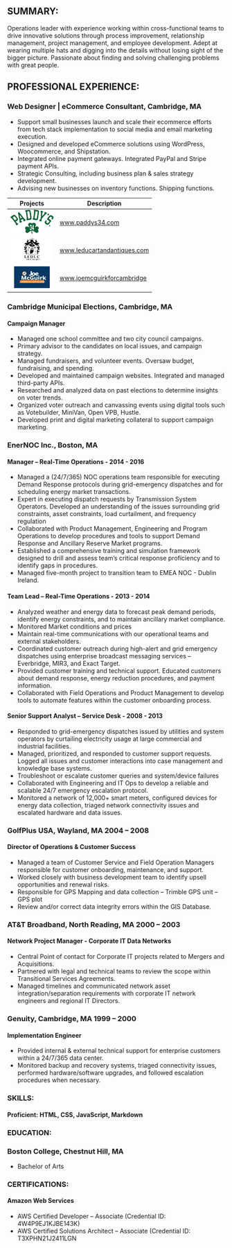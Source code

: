 ## SUMMARY:
Operations leader with experience working within cross-functional teams to drive innovative solutions through process improvement, relationship management, project management, and employee development. Adept at wearing multiple hats and digging into the details without losing sight of the bigger picture. Passionate about finding and solving challenging problems with great people.


## PROFESSIONAL EXPERIENCE:
### Web Designer | eCommerce Consultant, Cambridge, MA
- Support small businesses launch and scale their ecommerce efforts from tech stack implementation to social media and email marketing execution.
- Designed and developed eCommerce solutions using WordPress, Woocommerce, and Shipstation.
- Integrated online payment gateways. Integrated PayPal and Stripe payment APIs.
- Strategic Consulting, including business plan & sales strategy development.
- Advising new businesses on inventory functions. Shipping functions.



| Projects | Description |
| ----------- | ----------- |
| <img src="images/paddys-logo-3.svg" alt="Paddy's Logo" style="width:100px;"> | www.paddys34.com |
| <img src="images/leduc-art-antiques-logo-3.svg" alt="Leduc Art & Antiques Logo" style="width:100px;"> | www.leducartandantiques.com |
| <img src="images/Joe-McGuirk-Cambridge.svg" alt="Joe McGuirk Logo" style="width:100px;"> | www.joemcguirkforcambridge |


### Cambridge Municipal Elections, Cambridge, MA
#### Campaign Manager
- Managed one school committee and two city council campaigns.
- Primary advisor to the candidates on local issues, and campaign strategy.
- Managed fundraisers, and volunteer events. Oversaw budget, fundraising, and spending. 
- Developed and maintained campaign websites. Integrated and managed third-party APIs. 
- Researched and analyzed data on past elections to determine insights on voter trends.
- Organized voter outreach and canvassing events using digital tools such as Votebuilder, MiniVan, Open VPB, Hustle.
- Developed print and digital marketing collateral to support campaign marketing.


### EnerNOC Inc., Boston, MA
#### Manager – Real-Time Operations - 2014 - 2016
- Managed a (24/7/365) NOC operations team responsible for executing Demand Response protocols during grid-emergency dispatches and for scheduling energy market transactions.
- Expert in executing dispatch requests by Transmission System Operators. Developed an understanding of the issues surrounding grid constraints, asset constraints, load curtailment, and frequency regulation 
- Collaborated with Product Management, Engineering and Program Operations to develop procedures and tools to support Demand Response and Ancillary Reserve Market programs.
- Established a comprehensive training and simulation framework designed to drill and assess team’s critical response proficiency and to identify gaps in procedures. 
- Managed five-month project to transition team to EMEA NOC - Dublin Ireland.

#### Team Lead – Real-Time Operations - 2013 - 2014
- Analyzed weather and energy data to forecast peak demand periods, identify energy constraints, and to maintain ancillary market compliance.
- Monitored Market conditions and prices
- Maintain real-time communications with our operational teams and external stakeholders.
- Coordinated customer outreach during high-alert and grid emergency dispatches using enterprise broadcast messaging services – Everbridge, MIR3, and Exact Target.
- Provided customer training and technical support. Educated customers about demand response, energy reduction procedures, and payment information.
- Collaborated with Field Operations and Product Management to develop tools to automate features within the customer onboarding process.

#### Senior Support Analyst – Service Desk - 2008 - 2013
- Responded to grid-emergency dispatches issued by utilities and system operators by curtailing electricity usage at large commercial and industrial facilities.
- Managed, prioritized, and responded to customer support requests. Logged all issues and customer interactions into case management and knowledge base systems.
- Troubleshoot or escalate customer queries and system/device failures
- Collaborated with Engineering and IT Ops to develop a reliable and scalable 24/7 emergency escalation protocol.
- Monitored a network of 12,000+ smart meters, configured devices for energy data collection, triaged network connectivity issues and escalated hardware and data issues.

### GolfPlus USA, Wayland, MA	2004 – 2008
#### Director of Operations & Customer Success
- Managed a team of Customer Service and Field Operation Managers responsible for customer onboarding, maintenance, and support.
- Worked closely with business development team to identify upsell opportunities and renewal risks. 
- Responsible for GPS Mapping and data collection – Trimble GPS unit – GPS plot
- Review and/or correct data integrity errors within the GIS Database.

### AT&T Broadband, North Reading, MA	2000 – 2003
#### Network Project Manager - Corporate IT Data Networks
- Central Point of contact for Corporate IT projects related to Mergers and Acquisitions.
- Partnered with legal and technical teams to review the scope within Transitional Services Agreements.
- Managed timelines and communicated network asset integration/separation requirements with corporate IT network engineers and regional IT Directors.

### Genuity, Cambridge, MA	 1999 – 2000
#### Implementation Engineer
- Provided internal & external technical support for enterprise customers within a 24/7/365 data center. 
- Monitored backup and recovery systems, triaged connectivity issues, performed hardware/software upgrades, and followed escalation procedures when necessary.

### SKILLS:
#### Proficient: HTML, CSS, JavaScript, Markdown

### EDUCATION:
### Boston College, Chestnut Hill, MA	
- Bachelor of Arts

### CERTIFICATIONS:
#### Amazon Web Services
- AWS Certified Developer – Associate (Credential ID: 4W4P9EJ1KJBE143K)
- AWS Certified Solutions Architect – Associate (Credential ID: T3XPHN21J2411LGN


